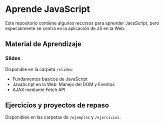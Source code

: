 # Aprende JavaScript
Este repositorio contiene algunos recursos para aprender JavaScript, pero especialmente se centra en la aplicación de JS en la Web.

## Material de Aprendizaje
### Slides
Disponible en la carpeta `/slides`:
- Fundamentos básicos de JavaScript
- JavaScript en la Web: Manejo del DOM y Eventos
- AJAX mediante Fetch API

## Ejercicios y proyectos de repaso
Disponibles en las carpetas de `/ejemplos` y `/ejercicios`.